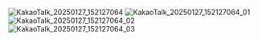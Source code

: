 ![KakaoTalk_20250127_152127064](https://github.com/user-attachments/assets/407bc025-c702-4e83-afc9-8b4dbf049e5a)
![KakaoTalk_20250127_152127064_01](https://github.com/user-attachments/assets/4496d00e-7cd6-4c49-a16d-2b5fb4b2c2f3)
![KakaoTalk_20250127_152127064_02](https://github.com/user-attachments/assets/2f1a495d-61b2-4136-b5a9-b85405621d01)
![KakaoTalk_20250127_152127064_03](https://github.com/user-attachments/assets/17e5e227-26b6-4aaa-9f1d-a617aea814c8)
